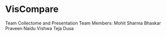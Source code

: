 # VisCompare
Team Collectome and Presentation
Team Members:
Mohit Sharma
Bhaskar Praveen Naidu
Vishwa Teja Dusa
